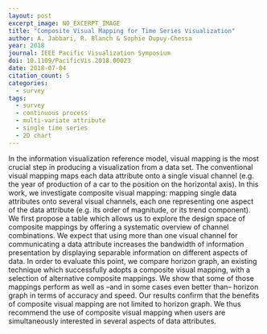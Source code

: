 ```yaml
---
layout: post
excerpt_image: NO_EXCERPT_IMAGE
title: "Composite Visual Mapping for Time Series Visualization"
author: A. Jabbari, R. Blanch & Sophie Dupuy-Chessa
year: 2018
journal: IEEE Pacific Visualization Symposium
doi: 10.1109/PacificVis.2018.00023
date: 2018-07-04
citation_count: 5
categories:
  - survey
tags:
  - survey
  - continuous process
  - multi-variate attribute
  - single time series
  - 2D chart
---
```

In the information visualization reference model, visual mapping is the most crucial step in producing a visualization from a data set. The conventional visual mapping maps each data attribute onto a single visual channel (e.g. the year of production of a car to the position on the horizontal axis). In this work, we investigate composite visual mapping: mapping single data attributes onto several visual channels, each one representing one aspect of the data attribute (e.g. its order of magnitude, or its trend component). We first propose a table which allows us to explore the design space of composite mappings by offering a systematic overview of channel combinations. We expect that using more than one visual channel for communicating a data attribute increases the bandwidth of information presentation by displaying separable information on different aspects of data. In order to evaluate this point, we compare horizon graph, an existing technique which successfully adopts a composite visual mapping, with a selection of alternative composite mappings. We show that some of those mappings perform as well as –and in some cases even better than– horizon graph in terms of accuracy and speed. Our results confirm that the benefits of composite visual mapping are not limited to horizon graph. We thus recommend the use of composite visual mapping when users are simultaneously interested in several aspects of data attributes.
